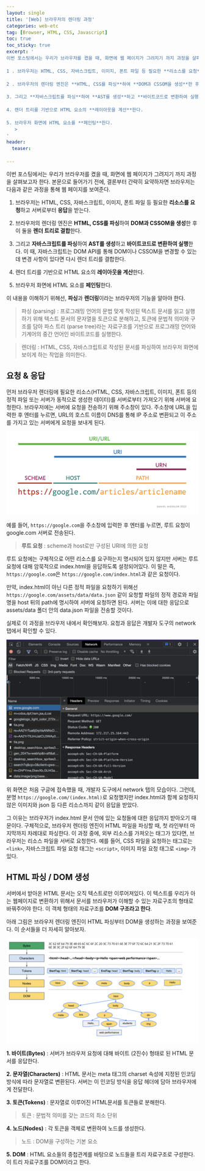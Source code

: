 ```yaml
---
layout: single
title: '[Web] 브라우저의 렌더링 과정'
categories: web-etc
tag: [Browser, HTML, CSS, Javascript]
toc: true
toc_sticky: true
excerpt: '
이번 포스팅에서는 우리가 브라우저를 켰을 때, 화면에 웹 페이지가 그려지기 까지 과정을 살펴보고자 한다. 본문으로 들어가기 전에, 결론부터 간략히 요약하자면 브라우저는 다음과 같은 과정을 통해 웹 페이지를 보여준다.

1 . 브라우저는 HTML, CSS, 자바스크립트, 이미지, 폰트 파일 등 필요한 **리소스를 요청**하고 서버로부터 **응답**을 받는다.

2 . 브라우저의 렌더링 엔진은 **HTML, CSS를 파싱**하여 **DOM과 CSSOM을 생성**한 후 이 둘을 **렌더 트리로 결합**한다.

3. 그리고 **자바스크립트를 파싱**하여 **AST를 생성**하고 **바이트코드로 변환하여 실행**한다. 이 때, 자바스크립트는 DOM API를 통해 DOM이나 CSSOM을 변경할 수 있는데 변경 사항이 있다면 다시 렌더 트리를 결합한다.

4. 렌더 트리를 기반으로 HTML 요소의 **레이아웃을 계산**한다.

5. 브라우저 화면에 HTML 요소를 **페인팅**한다.
   >
'
header:
  teaser: 

---
```


이번 포스팅에서는 우리가 브라우저를 켰을 때, 화면에 웹 페이지가 그려지기 까지 과정을 살펴보고자 한다. 본문으로 들어가기 전에, 결론부터 간략히 요약하자면 브라우저는 다음과 같은 과정을 통해 웹 페이지를 보여준다.

1. 브라우저는 HTML, CSS, 자바스크립트, 이미지, 폰트 파일 등 필요한 **리소스를 요청**하고 서버로부터 **응답**을 받는다.

2. 브라우저의 렌더링 엔진은 **HTML, CSS를 파싱**하여 **DOM과 CSSOM을 생성**한 후 이 둘을 **렌더 트리로 결합**한다.

3. 그리고 **자바스크립트를 파싱**하여 **AST를 생성**하고 **바이트코드로 변환하여 실행**한다. 이 때, 자바스크립트는 DOM API를 통해 DOM이나 CSSOM을 변경할 수 있는데 변경 사항이 있다면 다시 렌더 트리를 결합한다.

4. 렌더 트리를 기반으로 HTML 요소의 **레이아웃을 계산**한다.

5. 브라우저 화면에 HTML 요소를 **페인팅**한다.

이 내용을 이해하기 위해선, **파싱**과 **렌더링**이라는 브라우저의 기능을 알아야 한다.

> 파싱 (parsing) : 프로그래밍 언어의 문법 맞게 작성된 텍스트 문서를 읽고 실행하기 위해 텍스트 문서의 문자열을 토큰으로 분해하고, 토큰에 문법적 의미와 구조를 담아 파스 트리 (parse tree)라는 자료구조를 기반으로 프로그래밍 언어와 기계어의 중간 언어인 바이트코드를 실행한다.

> 렌더링 : HTML, CSS, 자바스크립트로 작성된 문서를 파싱하여 브라우저 화면에 보이게 하는 작업을 의미한다.

## 요청 & 응답

먼저 브라우저 렌더링에 필요한 리소스(HTML, CSS, 자바스크립트, 이미지, 폰트 등의 정적 파일 또는 서버가 동적으로 생성한 데이터)를 서버로부터 가져오기 위해 서버에 요청한다. 브라우저에는 서버에 요청을 전송하기 위해 주소창이 있다. 주소창에 URL을 입력한 후 엔터를 누르면, URL의 호스트 이름이 DNS를 통해 IP 주소로 변환되고 이 주소를 가지고 있는 서버에게 요청을 보내게 된다.

![url-structure-and-scheme.png](../../images/2023-02-27-browser-rendering/url-structure-and-scheme.png)

예를 들어, `https://google.com`을 주소창에 입력한 후 엔터를 누르면, 루트 요청이 google.com 서버로 전송된다.

> **루트 요청** : scheme과 host로만 구성된 URI에 의한 요청

루트 요청에는 구체적으로 어떤 리소스를 요구하는지 명시되어 있지 않지만 서버는 루트 요청에 대해 암묵적으로 index.html을 응답하도록 설정되어있다. 이 말은 즉, `https://google.com`은 `https://google.com/index.html`과 같은 요청이다.

만약, index.html이 아닌 다른 정적 파일을 요청하기 위해선 `https://google.com/assets/data/data.json` 같이 요청할 파일의 정적 경로와 파일명을 host 뒤의 path에 명시하여 서버에 요청하면 된다. 서버는 이에 대한 응답으로 assets/data 폴더 안의 data.json 파일을 전송할 것이다.

실제로 이 과정을 브라우저 내에서 확인해보자. 요청과 응답은 개발자 도구의 network 탭에서 확인할 수 있다.

![browser-rendering-network-tab.png](../../images/2023-02-27-browser-rendering/browser-rendering-network-tab.png)

위 화면은 처음 구글에 접속했을 때, 개발자 도구에서 network 탭의 모습이다. 그런데, 분명 `https://google.com/(index.html)`로 요청했지만 index.html과 함께 요청하지 않은 이미지와 json 등 다른 리소스까지 같이 응답을 받았다.

그 이유는 브라우저가 index.html 문서 안에 있는 요청들에 대한 응답까지 받아오기 때문이다. 구체적으로, 브라우저 렌더링 엔진이 HTML 파일을 파싱할 때, 첫 라인부터 마지막까지 차례대로 파싱한다. 이 과정 중에, 외부 리소스를 가져오는 태그가 있다면, 브라우저는 리소스 파일을 서버로 요청한다. 예를 들어, CSS 파일을 요청하는 태그로는 `<link>`, 자바스크립트 파일 요청 태그는 `<script>`, 이미지 파일 요청 태그로 `<img>` 가 있다.

## HTML 파싱 / DOM 생성

서버에서 받아온 HTML 문서는 오직 텍스트로만 이루어져있다. 이 텍스트를 우리가 아는 웹페이지로 변환하기 위해서 문서를 브라우저가 이해할 수 있는 자료구조의 형태로 바꿔주어야 한다. 이 객체 형태의 자료구조를 **DOM 구조라고 한다**.

아래 그림은 브라우저 렌더링 엔진이 HTML 파싱부터 DOM을 생성하는 과정을 보여준다. 이 순서들을 더 자세히 알아보자.

![dom-process.png](../../images/2023-02-27-browser-rendering/dom-process.png)

**1. 바이트(Bytes)** : 서버가 브라우저 요청에 대해 바이트 (2진수) 형태로 된 HTML 문서를 응답한다.

**2. 문자열(Characters)** : HTML 문서는 meta 태그의 charset 속성에 지정된 인코딩 방식에 따라 문자열로 변환된다. 서버는 이 인코딩 방식을 응답 헤더에 담아 브라우저에게 전달한다.

**3. 토큰(Tokens)** : 문자열로 이루어진 HTML문서를 토큰들로 분해한다.

> 토큰 : 문법적 의미를 갖는 코드의 최소 단위

**4. 노드(Nodes)** : 각 토큰을 객체로 변환하여 노드를 생성한다.

> 노드 : DOM을 구성하는 기본 요소

**5. DOM** : HTML 요소들의 중첩관계를 바탕으로 노드들을 트리 자료구조로 구성한다. 이 트리 자료구조를 DOM이라고 한다.
